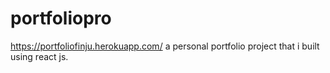 # portfoliopro
https://portfoliofinju.herokuapp.com/
a personal portfolio project that i built using react js.

